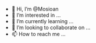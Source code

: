 - 👋 Hi, I’m @Mosioan
- 👀 I’m interested in ...
- 🌱 I’m currently learning ...
- 💞️ I’m looking to collaborate on ...
- 📫 How to reach me ...

<!---
Mosioan/Mosioan is a ✨ special ✨ repository because its `README.md` (this file) appears on your GitHub profile.
You can click the Preview link to take a look at your changes.
--->

